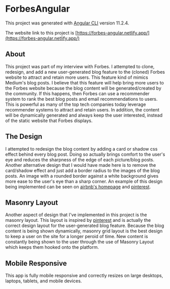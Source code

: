 # ForbesAngular

This project was generated with [Angular CLI](https://github.com/angular/angular-cli) version 11.2.4.

The website link to this project is [https://forbes-angular.netlify.app/](https://forbes-angular.netlify.app/)

## About

This project was part of my interview with Forbes. I attempted to clone, redesign, and add a new user-generated blog feature to the (cloned) Forbes website to attract and retain more users. This feature kind of mimics Medium's blog posts. I believe that this feature will help bring more users to the Forbes website because the blog content will be generated/created by the community. If this happens, then Forbes can use a recommender system to rank the best blog posts and email recommendations to users. This is powerful as many of the top tech companies today leverage recommender systems to attract and retain users. In addition, the content will be dynamically generated and always keep the user interested, instead of the static website that Forbes displays.

## The Design

I attempted to redesign the blog content by adding a card or shadow css effect behind every blog post. Doing so actually brings comfort to the user's eye and reduces the sharpness of the edge of each picture/blog posts. Another alternative design that I would have made here is to remove the card/shadow effect and just add a border radius to the images of the blog posts. An image with a rounded border against a white background gives more ease to the user's eye than a sharp corner. An example of this design being implemented can be seen on [airbnb's homepage](https://www.airbnb.com/) and [pinterest](https://www.pinterest.com/).

## Masonry Layout

Another aspect of design that I've implemented in this project is the masonry layout. This layout is inspired by [pinterest](https://www.pinterest.com/) and is actually the correct design layout for the user-generated blog feature. Because the blog content is being shown dynamically, masonry grid layout is the best design to keep a user on the site for a longer peroid of time. New content is constantly being shown to the user through the use of Masonry Layout which keeps them hooked onto the platform.

## Mobile Responsive

This app is fully mobile responsive and correctly resizes on large desktops, laptops, tablets, and mobile devices.
